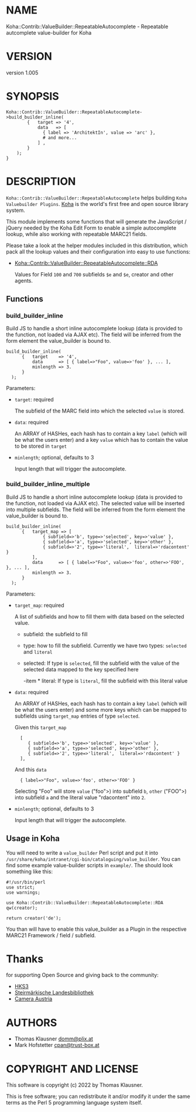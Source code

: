 # NAME

Koha::Contrib::ValueBuilder::RepeatableAutocomplete - Repeatable autcomplete value-builder for Koha

# VERSION

version 1.005

# SYNOPSIS

    Koha::Contrib::ValueBuilder::RepeatableAutocomplete->build_builder_inline(
            {   target => '4',
                data   => [
                  { label => 'ArchitektIn', value => 'arc' },
                  # and more...
                ] ,
            }
        );
    }

# DESCRIPTION

`Koha::Contrib::ValueBuilder::RepeatableAutocomplete` helps building
`Koha Valuebuilder Plugins`. [Koha](https://koha-community.org/) is
the world's first free and open source library system.

This module implements some functions that will generate the
JavaScript / jQuery needed by the Koha Edit Form to enable a simple
autocomplete lookup, while also working with repeatable MARC21 fields.

Please take a look at the helper modules included in this
distribution, which pack all the lookup values and their configuration
into easy to use functions:

- [Koha::Contrib::ValueBuilder::RepeatableAutocomplete::RDA](https://metacpan.org/pod/Koha%3A%3AContrib%3A%3AValueBuilder%3A%3ARepeatableAutocomplete%3A%3ARDA)

    Values for Field `100` and `700` subfields `$e` and `$e`, creator
    and other agents.

## Functions

### build\_builder\_inline

Build JS to handle a short inline autocomplete lookup (data is
provided to the function, not loaded via AJAX etc). The field will be
inferred from the form element the value\_builder is bound to.

    build_builder_inline(
          {   target    => '4',
              data      => [ { label=>"Foo", value=>'foo' }, ... ],
              minlength => 3.
          }
      );

Parameters:

- `target`: required

    The subfield of the MARC field into which the selected `value` is stored.

- `data`: required

    An ARRAY of HASHes, each hash has to contain a key `label` (which
    will be what the users enter) and a key `value` which has to contain
    the value to be stored in `target`

- `minlength`; optional, defaults to 3

    Input length that will trigger the autocomplete.

### build\_builder\_inline\_multiple

Build JS to handle a short inline autocomplete lookup (data is
provided to the function, not loaded via AJAX etc). The selected value
will be inserted into multiple subfields. The field will be inferred
from the form element the value\_builder is bound to.

    build_builder_inline(
          {   target_map => [
                  { subfield=>'b', type=>'selected', key=>'value' },
                  { subfield=>'a', type=>'selected', key=>'other' },
                  { subfield=>'2', type=>'literal',  literal=>'rdacontent' }
              ],
              data      => [ { label=>"Foo", value=>'foo', other=>'FOO', }, ... ],
              minlength => 3.
          }
      );

Parameters:

- `target_map`: required

    A list of subfields and how to fill them with data based on the selected value.

    - subfield: the subfield to fill
    - type: how to fill the subfield. Currently we have two types:
    `selected` and `literal`
    - selected: If type is `selected`, fill the subfield with the
    value of the selected data mapped to the key specified here

        \-item \* literal: If type is `literal`, fill the subfield with this literal value

- `data`: required

    An ARRAY of HASHes, each hash has to contain a key `label` (which
    will be what the users enter) and some more keys which can be mapped
    to subfields using `target_map` entries of type `selected`.

    Given this `target_map`

        [
           { subfield=>'b', type=>'selected', key=>'value' },
           { subfield=>'a', type=>'selected', key=>'other' },
           { subfield=>'2', type=>'literal',  literal=>'rdacontent' }
        ],

    And this `data`

        { label=>"Foo", value=>'foo', other=>'FOO' }

    Selecting "Foo" will store `value` ("foo">) into subfield `b`,
    `other` ("FOO">) into subfield `a` and the literal value
    "rdacontent" into `2`.

- `minlength`; optional, defaults to 3

    Input length that will trigger the autocomplete.

## Usage in Koha

You will need to write a `value_builder` Perl script and put it into
`/usr/share/koha/intranet/cgi-bin/cataloguing/value_builder`. You can
find some example value-builder scripts in `example/`. The should
look something like this:

    #!/usr/bin/perl
    use strict;
    use warnings;
    
    use Koha::Contrib::ValueBuilder::RepeatableAutocomplete::RDA qw(creator);
    
    return creator('de');

You than will have to enable this value\_builder as a Plugin in the
respective MARC21 Framework / field / subfield.

# Thanks

for supporting Open Source and giving back to the community:

- [HKS3](https://koha-support.eu)
- [Steirmärkische Landesbibliothek](https://www.landesbibliothek.steiermark.at/)
- [Camera Austria](https://camera-austria.at/)

# AUTHORS

- Thomas Klausner <domm@plix.at>
- Mark Hofstetter <cpan@trust-box.at>

# COPYRIGHT AND LICENSE

This software is copyright (c) 2022 by Thomas Klausner.

This is free software; you can redistribute it and/or modify it under
the same terms as the Perl 5 programming language system itself.
